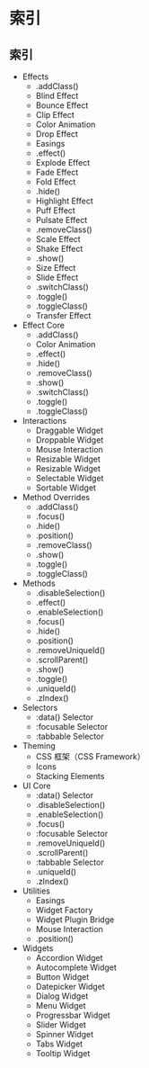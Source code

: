 # 索引

## 索引

*   Effects
    *   .addClass()
    *   Blind Effect
    *   Bounce Effect
    *   Clip Effect
    *   Color Animation
    *   Drop Effect
    *   Easings
    *   .effect()
    *   Explode Effect
    *   Fade Effect
    *   Fold Effect
    *   .hide()
    *   Highlight Effect
    *   Puff Effect
    *   Pulsate Effect
    *   .removeClass()
    *   Scale Effect
    *   Shake Effect
    *   .show()
    *   Size Effect
    *   Slide Effect
    *   .switchClass()
    *   .toggle()
    *   .toggleClass()
    *   Transfer Effect
*   Effect Core
    *   .addClass()
    *   Color Animation
    *   .effect()
    *   .hide()
    *   .removeClass()
    *   .show()
    *   .switchClass()
    *   .toggle()
    *   .toggleClass()
*   Interactions
    *   Draggable Widget
    *   Droppable Widget
    *   Mouse Interaction
    *   Resizable Widget
    *   Resizable Widget
    *   Selectable Widget
    *   Sortable Widget
*   Method Overrides
    *   .addClass()
    *   .focus()
    *   .hide()
    *   .position()
    *   .removeClass()
    *   .show()
    *   .toggle()
    *   .toggleClass()
*   Methods
    *   .disableSelection()
    *   .effect()
    *   .enableSelection()
    *   .focus()
    *   .hide()
    *   .position()
    *   .removeUniqueId()
    *   .scrollParent()
    *   .show()
    *   .toggle()
    *   .uniqueId()
    *   .zIndex()
*   Selectors
    *   :data() Selector
    *   :focusable Selector
    *   :tabbable Selector
*   Theming
    *   CSS 框架（CSS Framework）
    *   Icons
    *   Stacking Elements
*   UI Core
    *   :data() Selector
    *   .disableSelection()
    *   .enableSelection()
    *   .focus()
    *   :focusable Selector
    *   .removeUniqueId()
    *   .scrollParent()
    *   :tabbable Selector
    *   .uniqueId()
    *   .zIndex()
*   Utilities
    *   Easings
    *   Widget Factory
    *   Widget Plugin Bridge
    *   Mouse Interaction
    *   .position()
*   Widgets
    *   Accordion Widget
    *   Autocomplete Widget
    *   Button Widget
    *   Datepicker Widget
    *   Dialog Widget
    *   Menu Widget
    *   Progressbar Widget
    *   Slider Widget
    *   Spinner Widget
    *   Tabs Widget
    *   Tooltip Widget
